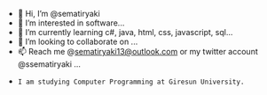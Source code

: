 - 👋 Hi, I’m @sematiryaki
- 👀 I’m interested in software...
- 🌱 I’m currently learning c#, java, html, css, javascript, sql...
- 💞️ I’m looking to collaborate on ...
- 📫 Reach me @sematiryaki13@outlook.com or my twitter account @ssematiryaki ...
-     I am studying Computer Programming at Giresun University.
<!---
sematiryaki/sematiryaki is a ✨ special ✨ repository because its `README.md` (this file) appears on your GitHub profile.
You can click the Preview link to take a look at your changes.
--->
